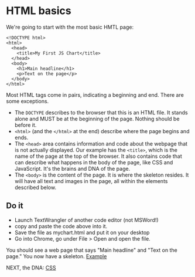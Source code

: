# HTML basics

We're going to start with the most basic HMTL page:


```
<!DOCTYPE html>
<html>
  <head>
    <title>My First JS Chart</title>
  </head>
  <body>
    <h1>Main headline</h1>
    <p>Text on the page</p>
  </body>
</html>
```

Most HTML tags come in pairs, indicating a beginning and end. There are some exceptions. 

* The `DOCTYPE` describes to the browser that this is an HTML file. It stands alone and MUST be at the beginning of the page. Nothing should be before it.
* `<html>` (and the `</html>` at the end) describe where the page begins and ends.
* The `<head>` area contains information and code about the webpage that is not actually displayed. Our example has the `<title>`, which is the name of the page at the top of the browser. It also contains code that can describe what happens in the body of the page, like CSS and JavaScript. It's the brains and DNA of the page.
* The `<body>` is the content of the page. It is where the skeleton resides. It will have all text and images in the page, all within the elements described below.

## Do it

* Launch TextWrangler of another code editor (not MSWord!)
* copy and paste the code above into it.
* Save the file as mychart.html and put it on your desktop
* Go into Chrome, go under File > Open and open the file.

You should see a web page that says "Main headline" and "Text on the page." You now have a skeleton. [Example](01_mychart.html)

NEXT, the DNA: [CSS](02_css.md)